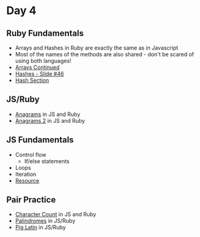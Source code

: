 Day 4
======================
Ruby Fundamentals
----------------------
* Arrays and Hashes in Ruby are exactly the same as in Javascript
* Most of the names of the methods are also shared - don't be scared of using both languages!
* [Arrays Continued](https://prezi.com/khg0wb0dqio-/ga/)
* [Hashes - Slide #46](/week-01/intro_to_rails_final.pdf)
* [Hash Section](https://github.com/Ada-Developers-Academy/textbook-curriculum/blob/master/01-ruby-fundamentals/02-intro-to-object-types.md)

JS/Ruby
------------------------
* [Anagrams](https://github.com/CodePlatoon/anagrams) in JS and Ruby
* [Anagrams 2](https://github.com/CodePlatoon/anagrams2) in JS and Ruby

JS Fundamentals
--------------------
* Control flow
	* If/else statements
* Loops
* Iteration
* [Resource](/week-01/Controlflowlecture.pdf)

Pair Practice
-------------
* [Character Count](https://github.com/CodePlatoon/char-count) in JS and Ruby
* [Palindromes](https://github.com/CodePlatoon/palindromes) in JS/Ruby
* [Pig Latin](https://github.com/CodePlatoon/pig-latin) in JS/Ruby
